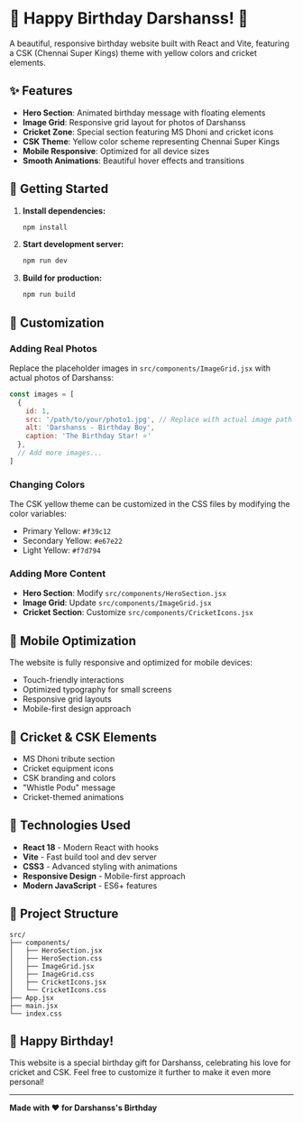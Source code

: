 # 🎂 Happy Birthday Darshanss! 🎉

A beautiful, responsive birthday website built with React and Vite, featuring a CSK (Chennai Super Kings) theme with yellow colors and cricket elements.

## ✨ Features

- **Hero Section**: Animated birthday message with floating elements
- **Image Grid**: Responsive grid layout for photos of Darshanss
- **Cricket Zone**: Special section featuring MS Dhoni and cricket icons
- **CSK Theme**: Yellow color scheme representing Chennai Super Kings
- **Mobile Responsive**: Optimized for all device sizes
- **Smooth Animations**: Beautiful hover effects and transitions

## 🚀 Getting Started

1. **Install dependencies:**
   ```bash
   npm install
   ```

2. **Start development server:**
   ```bash
   npm run dev
   ```

3. **Build for production:**
   ```bash
   npm run build
   ```

## 🎨 Customization

### Adding Real Photos
Replace the placeholder images in `src/components/ImageGrid.jsx` with actual photos of Darshanss:

```jsx
const images = [
  {
    id: 1,
    src: '/path/to/your/photo1.jpg', // Replace with actual image path
    alt: 'Darshanss - Birthday Boy',
    caption: 'The Birthday Star! ⭐'
  },
  // Add more images...
]
```

### Changing Colors
The CSK yellow theme can be customized in the CSS files by modifying the color variables:
- Primary Yellow: `#f39c12`
- Secondary Yellow: `#e67e22`
- Light Yellow: `#f7d794`

### Adding More Content
- **Hero Section**: Modify `src/components/HeroSection.jsx`
- **Image Grid**: Update `src/components/ImageGrid.jsx`
- **Cricket Section**: Customize `src/components/CricketIcons.jsx`

## 📱 Mobile Optimization

The website is fully responsive and optimized for mobile devices:
- Touch-friendly interactions
- Optimized typography for small screens
- Responsive grid layouts
- Mobile-first design approach

## 🏏 Cricket & CSK Elements

- MS Dhoni tribute section
- Cricket equipment icons
- CSK branding and colors
- "Whistle Podu" message
- Cricket-themed animations

## 🎯 Technologies Used

- **React 18** - Modern React with hooks
- **Vite** - Fast build tool and dev server
- **CSS3** - Advanced styling with animations
- **Responsive Design** - Mobile-first approach
- **Modern JavaScript** - ES6+ features

## 📁 Project Structure

```
src/
├── components/
│   ├── HeroSection.jsx
│   ├── HeroSection.css
│   ├── ImageGrid.jsx
│   ├── ImageGrid.css
│   ├── CricketIcons.jsx
│   └── CricketIcons.css
├── App.jsx
├── main.jsx
└── index.css
```

## 🎉 Happy Birthday!

This website is a special birthday gift for Darshanss, celebrating his love for cricket and CSK. Feel free to customize it further to make it even more personal!

---

**Made with ❤️ for Darshanss's Birthday**
